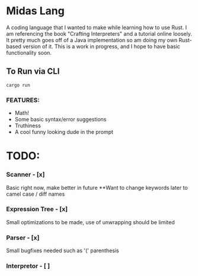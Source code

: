 # Midas Lang

A coding language that I wanted to make while learning how to use Rust.
I am referencing the book "Crafting Interpreters" and a tutorial online loosely. It pretty much goes off of a Java implementation so am doing my own Rust-based version of it.
This is a work in progress, and I hope to have basic functionality soon.


## To Run via CLI

```
cargo run
```

### FEATURES:
- Math!
- Some basic syntax/error suggestions
- Truthiness
- A cool funny looking dude in the prompt

# TODO:

### Scanner - [x]
Basic right now, make better in future
**Want to change keywords later to camel case / diff names
### Expression Tree - [x]
Small optimizations to be made, use of
unwrapping should be limited
### Parser - [x]
Small bugfixes needed such as '(' parenthesis
### Interpretor - [ ]
